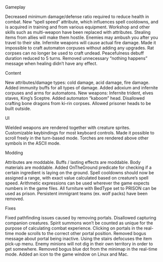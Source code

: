 Gameplay

Decreased minimum damage/defense ratio required to reduce health in combat.
New “spell speed” attribute, which influences spell cooldowns, and is acquired in training and from various equipment.
Workshop and other skills such as multi-weapon have been replaced with attributes.
Stealing items from allies will make them hostile.
Enemies may ambush you after you travel to their site.
Infernite weapons will cause actual fire damage.
Made it impossible to craft automaton corpuses without adding any upgrades.
Rat corpses can no longer be used to craft undead.
Peacefulness debuff duration reduced to 5 turns.
Removed unnecessary “nothing happens” message when healing didn’t have any effect.

Content

New attributes/damage types: cold damage, acid damage, fire damage.
Added immunity buffs for all types of damage.
Added adoxium and infernite corpuses and arms for automatons.
New weapons: Infernite trident, elves staves, King’s Sceptre.
Added automaton “kaboom” head.
Disallowed crafting bone dragons from ki-rin corpses.
Allowed prisoner heads to be built outside.

UI

Wielded weapons are rendered together with creature sprites.
Customizable keybindings for most keyboard controls.
Made it possible to scroll freely in the turn-based mode.
Torches are rendered above other symbols in the ASCII mode.

Modding

Attributes are moddable.
Buffs / lasting effects are moddable.
Body materials are moddable.
Added OnTheGround predicate for checking if a certain ingredient is laying on the ground.
Spell cooldowns should now be assigned a range, with exact value calculated based on creature’s spell speed.
Arithmetic expressions can be used wherever the game expects numbers in the game files.
All furniture with BedType set to PRISON can be used as prison.
Persistent immigrant teams (ex. wolf packs) have been removed.

Fixes

Fixed pathfinding issues caused by removing portals.
Disallowed capturing companion creatures.
Spirit summons won’t be counted as unique for the purpose of calculating combat experience.
Clicking on portals in the real-time mode scrolls to the correct other portal position.
Removed bogus message about portal being inactive.
Using the stairs defocuses the item pick-up menu.
Enemy minions will not dig in their own territory in order to get somewhere.
Removed bogus blue dot from the minimap in the real-time mode.
Added an icon to the game window on Linux and Mac.
